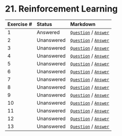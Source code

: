 # 21. Reinforcement Learning

| **Exercise #** | **Status** | **Markdown** |
|:------------|:-----------|:-----------------|
| 1 | Answered | [`Question`](exercises/ex_1/question.md) / [`Answer`](exercises/ex_1/answer.md)|  
| 2 | Unanswered | [`Question`](exercises/ex_2/question.md) / [`Answer`](exercises/ex_2/answer.md)|
| 3 | Unanswered | [`Question`](exercises/ex_3/question.md) / [`Answer`](exercises/ex_3/answer.md)|
| 4 | Unanswered | [`Question`](exercises/ex_4/question.md) / [`Answer`](exercises/ex_4/answer.md)|
| 5 | Unanswered | [`Question`](exercises/ex_5/question.md) / [`Answer`](exercises/ex_5/answer.md)|
| 6 | Unanswered | [`Question`](exercises/ex_6/question.md) / [`Answer`](exercises/ex_6/answer.md)|
| 7 | Unanswered | [`Question`](exercises/ex_7/question.md) / [`Answer`](exercises/ex_7/answer.md)|
| 8 | Unanswered | [`Question`](exercises/ex_8/question.md) / [`Answer`](exercises/ex_8/answer.md)|
| 9 | Unanswered | [`Question`](exercises/ex_9/question.md) / [`Answer`](exercises/ex_9/answer.md)|
| 10 | Unanswered | [`Question`](exercises/ex_10/question.md) / [`Answer`](exercises/ex_10/answer.md)|
| 11 | Unanswered | [`Question`](exercises/ex_11/question.md) / [`Answer`](exercises/ex_11/answer.md)|
| 12 | Unanswered | [`Question`](exercises/ex_12/question.md) / [`Answer`](exercises/ex_12/answer.md)|
| 13 | Unanswered | [`Question`](exercises/ex_13/question.md) / [`Answer`](exercises/ex_13/answer.md)|